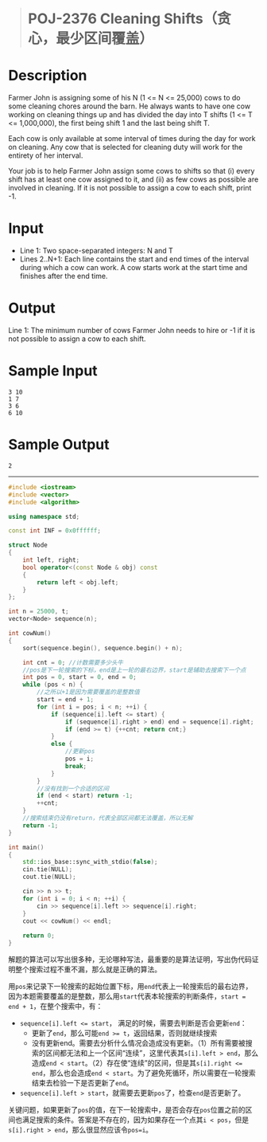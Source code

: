 > # POJ-2376 Cleaning Shifts（贪心，最少区间覆盖）

# Description

Farmer John is assigning some of his N (1 <= N <= 25,000) cows to do some cleaning chores around the barn. He always wants to have one cow working on cleaning things up and has divided the day into T shifts (1 <= T <= 1,000,000), the first being shift 1 and the last being shift T.

Each cow is only available at some interval of times during the day for work on cleaning. Any cow that is selected for cleaning duty will work for the entirety of her interval.

Your job is to help Farmer John assign some cows to shifts so that (i) every shift has at least one cow assigned to it, and (ii) as few cows as possible are involved in cleaning. If it is not possible to assign a cow to each shift, print -1.

# Input

* Line 1: Two space-separated integers: N and T
* Lines 2..N+1: Each line contains the start and end times of the interval during which a cow can work. A cow starts work at the start time and finishes after the end time.

# Output

Line 1: The minimum number of cows Farmer John needs to hire or -1 if it is not possible to assign a cow to each shift.

# Sample Input

```
3 10
1 7
3 6
6 10
```

# Sample Output

```
2
```

----

```c++
#include <iostream>
#include <vector>
#include <algorithm>

using namespace std;

const int INF = 0x0ffffff; 

struct Node
{
	int left, right;
	bool operator<(const Node & obj) const
	{
		return left < obj.left;
	}
};

int n = 25000, t;
vector<Node> sequence(n);

int cowNum()
{
	sort(sequence.begin(), sequence.begin() + n);

	int cnt = 0; //计数需要多少头牛
    //pos是下一轮搜索的下标，end是上一轮的最右边界，start是辅助去搜索下一个点
	int pos = 0, start = 0, end = 0;
	while (pos < n) {
        //之所以+1是因为需要覆盖的是整数值
		start = end + 1;
		for (int i = pos; i < n; ++i) {
			if (sequence[i].left <= start) {
				if (sequence[i].right > end) end = sequence[i].right;
				if (end >= t) {++cnt; return cnt;}
			}
			else {
                //更新pos
				pos = i;
				break;
			}
		}
        //没有找到一个合适的区间
		if (end < start) return -1;
		++cnt;
	}
    //搜索结束仍没有return，代表全部区间都无法覆盖，所以无解
	return -1;
}

int main()
{
    std::ios_base::sync_with_stdio(false);
    cin.tie(NULL);
    cout.tie(NULL);

	cin >> n >> t;
	for (int i = 0; i < n; ++i) {
		cin >> sequence[i].left >> sequence[i].right;
	}    
	cout << cowNum() << endl;
    
    return 0;
}
```

解题的算法可以写出很多种，无论哪种写法，最重要的是算法证明，写出伪代码证明整个搜索过程不重不漏，那么就是正确的算法。

用`pos`来记录下一轮搜索的起始位置下标，用`end`代表上一轮搜索后的最右边界，因为本题需要覆盖的是整数，那么用`start`代表本轮搜索的判断条件，`start = end + 1`，在整个搜索中，有：

* `sequence[i].left <= start`， 满足的时候，需要去判断是否会更新`end`：
  * 更新了`end`，那么可能`end >= t`，返回结果，否则就继续搜索
  * 没有更新end。需要去分析什么情况会造成没有更新。（1）所有需要被搜索的区间都无法和上一个区间“连续”，这里代表其`s[i].left > end`，那么造成`end < start`。（2）存在使“连续”的区间，但是其`s[i].right <= end`，那么也会造成`end < start`。为了避免死循环，所以需要在一轮搜索结束去检验一下是否更新了`end`。
* `sequence[i].left > start`，就需要去更新`pos`了，检查`end`是否更新了。

关键问题，如果更新了`pos`的值，在下一轮搜索中，是否会存在`pos`位置之前的区间也满足搜索的条件。答案是不存在的，因为如果存在一个点其`i < pos`，但是`s[i].right > end`，那么很显然应该令`pos=i`。